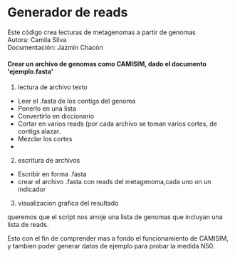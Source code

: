 # Generador de reads
Este código crea lecturas de metagenomas a partir de genomas  
Autora: Camila Silva  
Documentación: Jazmin Chacón   

#### Crear un archivo de genomas como CAMISIM, dado el documento 'ejemplo.fasta'
1. lectura de archivo texto
 * Leer el .fasta de los contigs del genoma 
 * Ponerlo en una lista
 * Convertirlo en diccionario
 * Cortar en varios reads (por cada archivo se toman varios cortes, de contigs alazar.
 * Mezclar los cortes
 * 
2. escritura de archivos
 * Escribir en forma .fasta
 * crear el archivo .fasta con reads del metagenoma,cada uno on un indicador 
3. visualizacion grafica del resultado

queremos que el script nos arroje una lista de genomas que incluyan una lista de reads.

Esto con el fin de comprender mas a fondo el funcionamiento de CAMISIM, y tambien poder generar datos de ejemplo para probar la medida N50.

